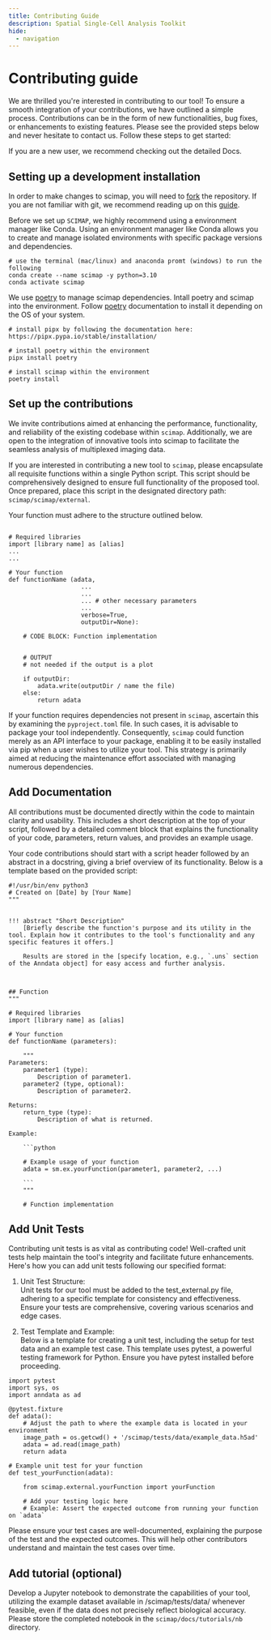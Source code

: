 ```yaml
---
title: Contributing Guide
description: Spatial Single-Cell Analysis Toolkit
hide:
  - navigation
---
```


# Contributing guide

We are thrilled you're interested in contributing to our tool! To ensure a smooth integration of your contributions, we have outlined a simple process. Contributions can be in the form of new functionalities, bug fixes, or enhancements to existing features. Please see the provided steps below and never hesitate to contact us. Follow these steps to get started:

If you are a new user, we recommend checking out the detailed Docs.  
  
## Setting up a development installation
In order to make changes to scimap, you will need to [fork](https://github.com/labsyspharm/scimap) the repository. If you are not familiar with git, we recommend reading up on this [guide](https://docs.github.com/en/get-started/using-git/about-git#basic-git-commands).
  
Before we set up `SCIMAP`, we highly recommend using a environment manager like Conda. Using an environment manager like Conda allows you to create and manage isolated environments with specific package versions and dependencies.

```
# use the terminal (mac/linux) and anaconda promt (windows) to run the following
conda create --name scimap -y python=3.10
conda activate scimap
```

We use [poetry](https://python-poetry.org/docs/) to manage scimap dependencies. Intall poetry and scimap into the environment. Follow [poetry](https://python-poetry.org/docs/) documentation to install it depending on the OS of your system.

```
# install pipx by following the documentation here: https://pipx.pypa.io/stable/installation/

# install poetry within the environment
pipx install poetry

# install scimap within the environment
poetry install

```

## Set up the contributions

We invite contributions aimed at enhancing the performance, functionality, and reliability of the existing codebase within `scimap`. Additionally, we are open to the integration of innovative tools into scimap to facilitate the seamless analysis of multiplexed imaging data.

If you are interested in contributing a new tool to `scimap`, please encapsulate all requisite functions within a single Python script. This script should be comprehensively designed to ensure full functionality of the proposed tool. Once prepared, place this script in the designated directory path: `scimap/scimap/external`.

Your function must adhere to the structure outlined below.


```

# Required libraries
import [library name] as [alias]
...
...

# Your function
def functionName (adata,
                    ...
                    ...
                    ... # other necessary parameters
                    ...
                    verbose=True,
                    outputDir=None):
    
    # CODE BLOCK: Function implementation
    
    
    # OUTPUT
    # not needed if the output is a plot

    if outputDir:
        adata.write(outputDir / name the file)
    else:    
        return adata

```

If your function requires dependencies not present in `scimap`, ascertain this by examining the `pyproject.toml` file. In such cases, it is advisable to package your tool independently. Consequently, `scimap` could function merely as an API interface to your package, enabling it to be easily installed via pip when a user wishes to utilize your tool. This strategy is primarily aimed at reducing the maintenance effort associated with managing numerous dependencies.

## Add Documentation

All contributions must be documented directly within the code to maintain clarity and usability. This includes a short description at the top of your script, followed by a detailed comment block that explains the functionality of your code, parameters, return values, and provides an example usage.

Your code contributions should start with a script header followed by an abstract in a docstring, giving a brief overview of its functionality. Below is a template based on the provided script:

```
#!/usr/bin/env python3
# Created on [Date] by [Your Name]
"""


!!! abstract "Short Description"
    [Briefly describe the function's purpose and its utility in the tool. Explain how it contributes to the tool's functionality and any specific features it offers.]
    
    Results are stored in the [specify location, e.g., `.uns` section of the Anndata object] for easy access and further analysis.



## Function
"""

# Required libraries
import [library name] as [alias]

# Your function
def functionName (parameters):

    """
Parameters:
    parameter1 (type): 
        Description of parameter1.
    parameter2 (type, optional): 
        Description of parameter2. 
    
Returns:
    return_type (type): 
        Description of what is returned.
    
Example:

    ```python
    
    # Example usage of your function
    adata = sm.ex.yourFunction(parameter1, parameter2, ...)
    
    ```
    """
    
    # Function implementation

```


## Add Unit Tests

Contributing unit tests is as vital as contributing code! Well-crafted unit tests help maintain the tool's integrity and facilitate future enhancements. Here's how you can add unit tests following our specified format:

1. Unit Test Structure:  
Unit tests for our tool must be added to the test_external.py file, adhering to a specific template for consistency and effectiveness. Ensure your tests are comprehensive, covering various scenarios and edge cases.
  
2. Test Template and Example:  
Below is a template for creating a unit test, including the setup for test data and an example test case. This template uses pytest, a powerful testing framework for Python. Ensure you have pytest installed before proceeding.

```
import pytest
import sys, os
import anndata as ad

@pytest.fixture
def adata():
    # Adjust the path to where the example data is located in your environment
    image_path = os.getcwd() + '/scimap/tests/data/example_data.h5ad'
    adata = ad.read(image_path)
    return adata

# Example unit test for your function
def test_yourFunction(adata):

    from scimap.external.yourFunction import yourFunction
    
    # Add your testing logic here
    # Example: Assert the expected outcome from running your function on `adata`

```

Please ensure your test cases are well-documented, explaining the purpose of the test and the expected outcomes. This will help other contributors understand and maintain the test cases over time.

## Add tutorial (optional)

Develop a Jupyter notebook to demonstrate the capabilities of your tool, utilizing the example dataset available in /scimap/tests/data/ whenever feasible, even if the data does not precisely reflect biological accuracy. Please store the completed notebook in the `scimap/docs/tutorials/nb` directory.
































































